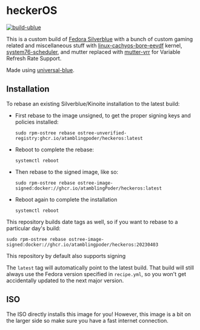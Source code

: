 # heckerOS

[![build-ublue](https://github.com/ATamblingPoder/heckerOS/actions/workflows/build.yml/badge.svg)](https://github.com/ATamblingPoder/heckerOS/actions/workflows/build.yml)

This is a custom build of [Fedora Silverblue](https://fedoraproject.org/silverblue) with a bunch of custom gaming related and miscellaneous stuff with [linux-cachyos-bore-eevdf](https://github.com/cachyos/linux-cachyos) kernel, [system76-scheduler](https://github.com/pop-os/system76-scheduler), and mutter replaced with [mutter-vrr](https://copr.fedorainfracloud.org/coprs/kylegospo/gnome-vrr/) for Variable Refresh Rate Support.

Made using [universal-blue](https://universal-blue.org/).

## Installation

To rebase an existing Silverblue/Kinoite installation to the latest build:

- First rebase to the image unsigned, to get the proper signing keys and policies installed:
  ```
  sudo rpm-ostree rebase ostree-unverified-registry:ghcr.io/atamblingpoder/heckeros:latest
  ```
- Reboot to complete the rebase:
  ```
  systemctl reboot
  ```
- Then rebase to the signed image, like so:
  ```
  sudo rpm-ostree rebase ostree-image-signed:docker://ghcr.io/atamblingPoder/heckeros:latest
  ```
- Reboot again to complete the installation
  ```
  systemctl reboot
  ```


This repository builds date tags as well, so if you want to rebase to a particular day's build:

```
sudo rpm-ostree rebase ostree-image-signed:docker://ghcr.io/atamblingpoder/heckeros:20230403
```

This repository by default also supports signing 

The `latest` tag will automatically point to the latest build. That build will still always use the Fedora version specified in `recipe.yml`, so you won't get accidentally updated to the next major version.

## ISO
The ISO directly installs this image for you! However, this image is a bit on the larger side so make sure you have a fast internet connection.

